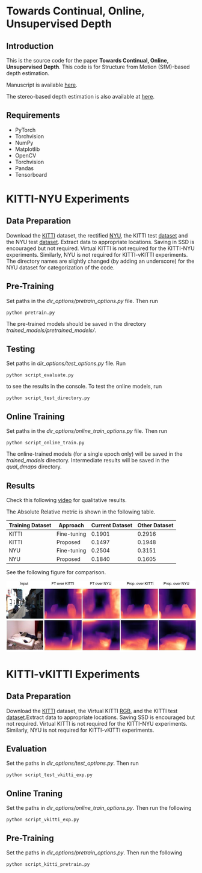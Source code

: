 # Towards Continual, Online, Unsupervised Depth  
## Introduction 
This is the source code for the paper **Towards Continual, Online, Unsupervised Depth**. This code is for Structure from Motion (SfM)-based depth estimation. 

Manuscript is available [here](https://arxiv.org/abs/2103.00369).

The stereo-based depth estimation is also available at [here](https://github.com/umarKarim/cou_stereo). 



## Requirements 
- PyTorch 
- Torchvision 
- NumPy 
- Matplotlib 
- OpenCV
- Torchvision
- Pandas 
- Tensorboard 

# KITTI-NYU Experiments 
 ## Data Preparation
 Download the [KITTI](https://1drv.ms/u/s!AiV6XqkxJHE2g1zyXt4mCKNbpdiw?e=ZJAhIl) dataset, the rectified [NYU](https://drive.google.com/file/d/1ko9Z9c2a3K97g-MZdBRny2CBNfhsHWkk/view?usp=sharing), the KITTI test [dataset](https://1drv.ms/u/s!AiV6XqkxJHE2kz5Zy7jWZd2GyMR2?e=kBD4lb) and the NYU test [dataset](https://1drv.ms/u/s!AiV6XqkxJHE2kz85ZcYiCoZmSjKk?e=qGpvck). Extract data to appropriate locations. Saving in SSD is encouraged but not required. Virtual KITTI is not required for the KITTI-NYU experiments. Similarly, NYU is not required for KITTI-vKITTI experiments. The directory names are slightly changed (by adding an underscore) for the NYU dataset for categorization of the code.

## Pre-Training 
Set paths in the *dir_options/pretrain_options.py* file. Then run 

```
python pretrain.py
```
The pre-trained models should be saved in the directory *trained_models/pretrained_models/*.

## Testing 
Set paths in *dir_options/test_options.py* file. Run 

```
python script_evaluate.py
```

to see the results in the console. To test the online models, run

```
python script_test_directory.py
```


## Online Training 
Set paths in the *dir_options/online_train_options.py* file. Then run 

```
python script_online_train.py
```
The online-trained models (for a single epoch only) will be saved in the *trained_models* directory. Intermediate results will be saved in the *qual_dmaps* directory. 


## Results 
Check this following [video](https://www.youtube.com/watch?v=_WNYOTDaCCM&t=10s&ab_channel=Depth) for qualitative results. 

The Absolute Relative metric is shown in the following table.

| Training Dataset | Approach | Current Dataset | Other Dataset|
| -------------- | ------------ | ------------ | -------------- |
KITTI | Fine-tuning | 0.1901 | 0.2916|
KITTI | Proposed | 0.1497 | 0.1948 |
NYU | Fine-tuning | 0.2504 | 0.3151 |
NYU | Proposed | 0.1840 | 0.1605 |

See the following figure for comparison.

![figs directory](https://github.com/umarKarim/cou_sfm/blob/main/figs/kitti_nyu_qual_crop.jpg)


# KITTI-vKITTI Experiments 
 ## Data Preparation
 Download the [KITTI](https://1drv.ms/u/s!AiV6XqkxJHE2g1zyXt4mCKNbpdiw?e=ZJAhIl) dataset, the Virtual KITTI [RGB](http://download.europe.naverlabs.com//virtual_kitti_2.0.3/vkitti_2.0.3_rgb.tar), and the KITTI test [dataset](https://1drv.ms/u/s!AiV6XqkxJHE2kz5Zy7jWZd2GyMR2?e=kBD4lb).Extract data to appropriate locations. Saving SSD is encouraged but not required. Virtual KITTI is not required for the KITTI-NYU experiments. Similarly, NYU is not required for KITTI-vKITTI experiments. 


## Evaluation
Set the paths in *dir_options/test_options.py*. Then run 

~~~
python script_test_vkitti_exp.py
~~~

## Online Traning 
Set the paths in *dir_options/online_train_options.py*. Then run the following 

~~~
python script_vkitti_exp.py
~~~

## Pre-Training
Set the paths in *dir_options/pretrain_options.py*. Then run the following

~~~
python script_kitti_pretrain.py
~~~









